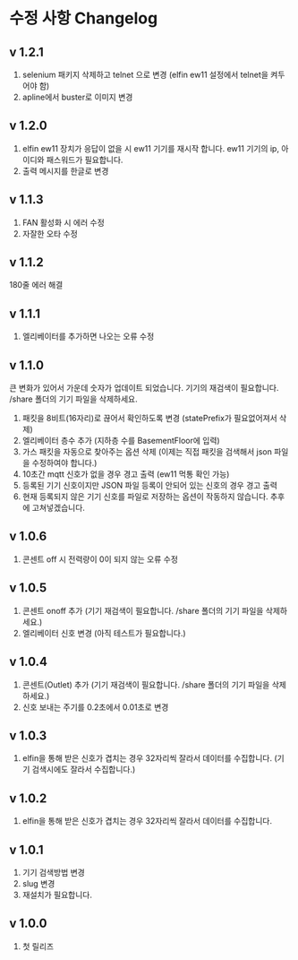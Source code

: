 수정 사항 Changelog
==================
v 1.2.1
-------
1. selenium 패키지 삭제하고 telnet 으로 변경 (elfin ew11 설정에서 telnet을 켜두어야 함)
2. apline에서 buster로 이미지 변경

v 1.2.0
-------
1. elfin ew11 장치가 응답이 없을 시 ew11 기기를 재시작 합니다. ew11 기기의 ip, 아이디와 패스워드가 필요합니다.
2. 출력 메시지를 한글로 변경

v 1.1.3
-------
1. FAN 활성화 시 에러 수정
2. 자잘한 오타 수정

v 1.1.2
-------
180줄 에러 해결

v 1.1.1
-------
1. 엘리베이터를 추가하면 나오는 오류 수정

v 1.1.0
-------
큰 변화가 있어서 가운데 숫자가 업데이트 되었습니다. 기기의 재검색이 필요합니다. /share 폴더의 기기 파일을 삭제하세요.
1. 패킷을 8비트(16자리)로 끊어서 확인하도록 변경 (statePrefix가 필요없어져서 삭제)
2. 엘리베이터 층수 추가 (지하층 수를 BasementFloor에 입력)
3. 가스 패킷을 자동으로 찾아주는 옵션 삭제 (이제는 직접 패킷을 검색해서 json 파일을 수정하여야 합니다.)
4. 10초간 mqtt 신호가 없을 경우 경고 출력 (ew11 먹통 확인 가능)
5. 등록된 기기 신호이지만 JSON 파일 등록이 안되어 있는 신호의 경우 경고 출력
6. 현재 등록되지 않은 기기 신호를 파일로 저장하는 옵션이 작동하지 않습니다. 추후에 고쳐넣겠습니다.

v 1.0.6
-------
1. 콘센트 off 시 전력량이 0이 되지 않는 오류 수정

v 1.0.5
-------
1. 콘센트 onoff 추가 (기기 재검색이 필요합니다. /share 폴더의 기기 파일을 삭제하세요.)
2. 엘리베이터 신호 변경 (아직 테스트가 필요합니다.)

v 1.0.4
-------
1. 콘센트(Outlet) 추가 (기기 재검색이 필요합니다. /share 폴더의 기기 파일을 삭제하세요.)
2. 신호 보내는 주기를 0.2초에서 0.01초로 변경

v 1.0.3
-------
1. elfin을 통해 받은 신호가 겹치는 경우 32자리씩 잘라서 데이터를 수집합니다.
   (기기 검색시에도 잘라서 수집합니다.)

v 1.0.2
-------
1. elfin을 통해 받은 신호가 겹치는 경우 32자리씩 잘라서 데이터를 수집합니다.

v 1.0.1
-------
1. 기기 검색방법 변경
2. slug 변경
3. 재설치가 필요합니다.

v 1.0.0
-------
1. 첫 릴리즈
